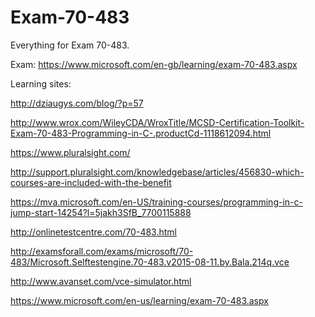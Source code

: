 # Exam-70-483
Everything for Exam 70-483.

Exam: https://www.microsoft.com/en-gb/learning/exam-70-483.aspx

Learning sites:

http://dziaugys.com/blog/?p=57

http://www.wrox.com/WileyCDA/WroxTitle/MCSD-Certification-Toolkit-Exam-70-483-Programming-in-C-.productCd-1118612094.html

https://www.pluralsight.com/

http://support.pluralsight.com/knowledgebase/articles/456830-which-courses-are-included-with-the-benefit

https://mva.microsoft.com/en-US/training-courses/programming-in-c-jump-start-14254?l=5jakh3SfB_7700115888

http://onlinetestcentre.com/70-483.html

http://examsforall.com/exams/microsoft/70-483/Microsoft.Selftestengine.70-483.v2015-08-11.by.Bala.214q.vce

http://www.avanset.com/vce-simulator.html

https://www.microsoft.com/en-us/learning/exam-70-483.aspx

